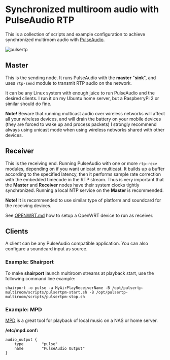 Synchronized multiroom audio with PulseAudio RTP
================================================

This is a collection of scripts and example configuration to achieve synchronized multiroom audio with [PulseAudio](https://www.freedesktop.org/wiki/Software/PulseAudio/).

![pulsertp](https://raw.githubusercontent.com/mada3k/pulsertp-multiroom/master/pulsertp.png "Pulse RTP flow")


Master
------
This is the sending node. It runs PulseAudio with the __master__ "__sink__", and uses `rtp-send` module to transmit RTP audio on the network.

It can be any Linux system with enough juice to run PulseAudio and the desired clients. I run it on my Ubuntu home server, but a RaspberryPi 2 or similar should do fine.

__Note!__ Beware that running multicast audio over wireless networks will affect all your wireless devices, and will drain the battery on your mobile devices (they are forced to wake up and process packets)
I strongly recommend always using unicast mode when using wireless networks shared with other devices.


Receiver
--------
This is the receiving end. Running PulseAudio with one or more `rtp-recv` modules, depending on if you want unicast or multicast. 
It builds up a buffer according to the specified latency, then it performs sample rate correction with the embedded timecode in the RTP stream.
Thus is very important that the __Master__ and __Receiver__ nodes have their system clocks tightly synchronized. Running a local NTP service on the __Master__ is recommended.

__Note!__ It is recommended to use similar type of platform and soundcard for the receiving devices.

See [OPENWRT.md](OPENWRT.md) how to setup a OpenWRT device to run as receiver.


Clients
-------
A client can be any PulseAudio compatible application. You can also configure a soundcard input as source.


### Example: Shairport

To make __shairport__ launch multiroom streams at playback start, use the following command line example:

    shairport -o pulse -a MyAirPlayReceiverName -B /opt/pulsertp-multiroom/scripts/pulsertpm-start.sh -B /opt/pulsertp-multiroom/scripts/pulsertpm-stop.sh


### Example: MPD

[MPD](https://www.musicpd.org/) is a great tool for playback of local music on a NAS or home server.

__/etc/mpd.conf:__

    audio_output {
        type        "pulse"
        name        "PulseAudio Output"
    }
